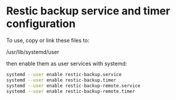 # Restic backup service and timer configuration

To use, copy or link these files to:

/usr/lib/systemd/user

then enable them as user services with systemd:

```bash
systemd --user enable restic-backup.service
systemd --user enable restic-backup.timer
systemd --user enable restic-backup-remote.service
systemd --user enable restic-backup-remote.timer
```
